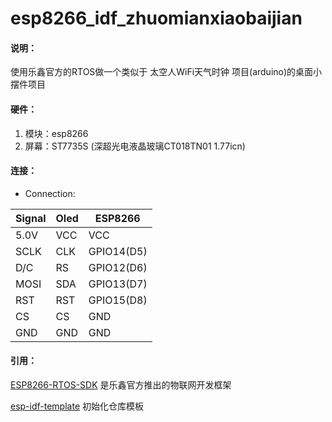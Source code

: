 # esp8266_idf_zhuomianxiaobaijian

#### 说明：

使用乐鑫官方的RTOS做一个类似于 太空人WiFi天气时钟 项目(arduino)的桌面小摆件项目

#### 硬件：

1. 模块：esp8266
2. 屏幕：ST7735S  (深超光电液晶玻璃CT018TN01 1.77icn)

#### 连接：
* Connection:  

| Signal    | Oled   | ESP8266    |
|-----------|--------|--------    |
| 5.0V      | VCC    | VCC        |
| SCLK      | CLK    | GPIO14(D5) |
| D/C       | RS     | GPIO12(D6) |
| MOSI      | SDA    | GPIO13(D7) |
| RST       | RST    | GPIO15(D8) |
| CS        | CS     | GND        |
| GND       | GND    | GND        |

#### 引用：

[ESP8266-RTOS-SDK](https://github.com/espressif/ESP8266_RTOS_SDK/tree/master) 是乐鑫官方推出的物联网开发框架

[esp-idf-template](https://github.com/espressif/esp-idf-template) 初始化仓库模板

